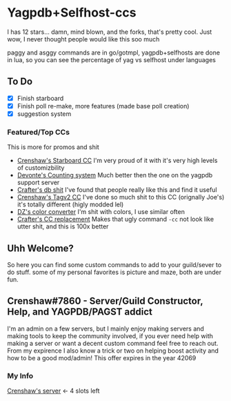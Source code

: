 # Yagpdb+Selfhost-ccs
I has 12 stars... damn, mind blown, and the forks, that's pretty cool. Just wow, I never thought people would like this soo much

paggy and asggy commands are in go/gotmpl, yagpdb+selfhosts are done in lua, so you can see the percentage of yag vs selfhost under languages 

## To Do
- [x] Finish starboard
- [x] Finish poll re-make, more features (made base poll creation)
- [x] suggestion system

### Featured/Top CCs
This is more for promos and shit
- [Crenshaw's Starboard CC](https://github.com/Crenshaw1312/Yagpdb-ccs/tree/master/Fun/starboard)
I'm very proud of it with it's very high levels of customizbility
- [Devonte's Counting system](https://github.com/NaruDevnote/yagpdb-ccs/tree/master/counting)
Much better then the one on the yagpdb support server
- [Crafter's db shit](https://github.com/TheHDCrafter/yagpdb-cc/tree/master/Crafter's%20db%20shit)
I've found that people really like this and find it useful
- [Crenshaw's Tagv2 CC](https://github.com/Crenshaw1312/Yagpdb-ccs/blob/master/Utility/tagV2.cc.lua)
I've done so much shit to this CC (orignally Joe's) it's totally different (higly modded lel)
- [DZ's color converter](https://github.com/DZ-TM/Yagpdb.xyz/tree/master/Commands/hexDecimal)
I'm shit with colors, I use similar often
- [Crafter's CC replacement](https://github.com/TheHDCrafter/yagpdb-cc/tree/master/CustomCommands%20Replacement)
Makes that ugly command `-cc` not look like utter shit, and this is 100x better

## Uhh Welcome?
So here you can find some custom commands to add to your guild/sever to do stuff.
some of my personal favorites is picture and maze, both are under fun.

## Crenshaw#7860 - Server/Guild Constructor, Help, and YAGPDB/PAGST addict
I'm an admin on a few servers, but I mainly enjoy making servers and making tools to keep the community involved,
if you ever need help with making a server or want a decent custom command feel free to reach out.
From my expirence I also know a trick or two on helping boost activity and how to be a good mod/admin!
This offer expires in the year 42069

### My Info
[Crenshaw's server](https://discord.gg/EAvNyp4usR) <- 4 slots left
